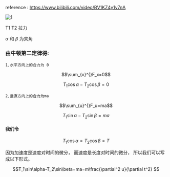 reference : https://www.bilibili.com/video/BV1KZ4y1v7nA


![1](https://user-images.githubusercontent.com/126434615/227891808-f988718e-bfdf-46e3-b3b3-fb9921d96230.png)

T1 T2 拉力


$\alpha$  和 $\beta$ 为夹角

### 由牛顿第二定律得:

    1,水平方向上的合力为 0
```math
\sum_{x}^{}F_x=0
```

```math
T_1\cos\alpha-T_2\cos\beta=0
```
    2,垂直方向上的合力为ma

```math
\sum_{u}^{}F_u=ma
```


```math
T_1\sin\alpha-T_2\sin\beta=ma

```
 
#### 我们令
```math
T_1\cos\alpha=T_2\cos\beta=T
```

因为加速度是速度对时间的微分， 而速度是长度对时间的微分， 所以我们可以写成以下形式。
```math
T_1\sin\alpha-T_2\sin\beta=ma=m\frac{\partial^2 u}{\partial t^2}

```


